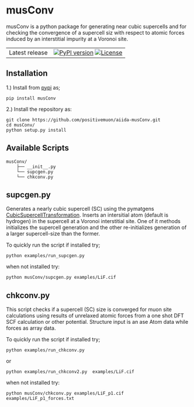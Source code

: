 # musConv

musConv is a python package for generating near cubic supercells and for checking the convergence of a supercell siz with respect to atomic forces induced by an interstitial impurity at a Voronoi site.

|     | |
|-----|----------------------------------------------------------------------------|
|Latest release| [![PyPI version](https://badge.fury.io/py/musConv.svg)](https://badge.fury.io/py/musConv) [![License](https://img.shields.io/github/license/positivemuon/musConv.svg)](https://pypi.org/project/musConv/) |

## Installation
1.) Install from [pypi](https://pypi.org/project/musConv/0.0.1/) as;

```pip install musConv```


2.) Install the repository as:

```
git clone https://github.com/positivemuon/aiida-musConv.git
cd musConv/
python setup.py install
```



## Available Scripts
```
musConv/
    ├── __init__.py
    └── supcgen.py
    └── chkconv.py
```

## supcgen.py 

Generates a nearly cubic supercell (SC) using the pymatgens [CubicSupercellTransformation](https://pymatgen.org/pymatgen.transformations.advanced_transformations.html). Inserts an intersitial atom (default is hydrogen) in the supercell 
at a Voronoi interstitial site. One of it methods initializes the  supercell generation and the other re-initializes generation of a 
larger supercell-size than the former.

To quickly run the script if installed try; 

 ```python examples/run_supcgen.py```

when not installed try:

```python musConv/supcgen.py examples/LiF.cif```


## chkconv.py 

This script checks if a supercell (SC) size is converged for muon site calculations
using results of unrelaxed atomic forces from a one shot DFT SCF calculation 
or other potential. Structure input is an ase Atom data while forces as array data.

To quickly run the script if installed try;

```python examples/run_chkconv.py```

or

```python examples/run_chkconv2.py  examples/LiF.cif```

when not installed try:

```python musConv/chkconv.py examples/LiF_p1.cif examples/LiF_p1_forces.txt```

